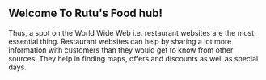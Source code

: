  ## Welcome To Rutu's Food hub!

 Thus, a spot on the World Wide Web i.e. restaurant websites are the most essential thing. Restaurant websites can help by sharing a lot more information with customers than they would get to know from other sources. They help in finding maps, offers and discounts as well as special days.

 
